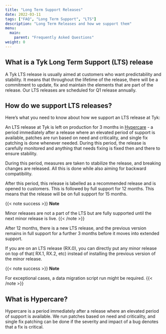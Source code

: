 ```yaml
---
title: "Long Term Support Releases"
date: 2022-03-11
tags: ["FAQ", "Long Term Support", "LTS"]
description: "Long Term Releases and how we support them"
menu:
  main:
    parent: "Frequently Asked Questions"
weight: 0 
---
```


## What is a Tyk Long Term Support (LTS) release

A Tyk LTS release is usually aimed at customers who want predictability and stability. It means that throughout the lifetime of the release, there will be a commitment to update, fix and maintain the elements that are part of the release. Our LTS releases are scheduled for Q1 release annually.

## How do we support LTS releases?

Here’s what you need to know about how we support an LTS release at Tyk:

An LTS release at Tyk is left on production for 3 months in [Hypercare](#what-is-hypercare) - a period immediately after a release where an elevated period of support is available, patches are run based on need and criticality, and single fix patching is done whenever needed. During this period, the release is carefully monitored and anything that needs fixing is fixed then and there to ensure stability.

During this period, measures are taken to stabilize the release, and breaking changes are released. All this is done while also aiming for backward compatibility.

After this period, this release is labelled as a recommended release and is opened to customers. This is followed by full support for 12 months. This means that the release will be on full support for 15 months.

{{< note success >}}
**Note**  

Minor releases are not a part of the LTS but are fully supported until the next minor release is live.
{{< /note >}}

After 12 months, there is a new LTS release, and the previous version remains in full support for a further 3 months before it moves into extended support.

If you are on an LTS release (RX.0), you can directly put any minor release on top of that( RX.1, RX.2, etc) instead of installing the previous version of the minor release.

{{< note success >}}
**Note**  

For exceptional cases, a data migration script run might be required.
{{< /note >}}

## What is Hypercare?

Hypercare is a period immediately after a release where an elevated period of support is available. We run patches based on need and criticality, and single fix patching can be done if the severity and impact of a bug denotes that a fix is critical.